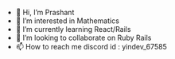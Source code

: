 - 👋 Hi, I’m Prashant
- 👀 I’m interested in Mathematics
- 🌱 I’m currently learning React/Rails
- 💞️ I’m looking to collaborate on Ruby Rails
- 📫 How to reach me discord id : yindev_67585

<!---
yinstardev/yinstardev is a ✨ special ✨ repository because its `README.md` (this file) appears on your GitHub profile.
You can click the Preview link to take a look at your changes.
--->
